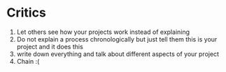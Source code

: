 # Critics
1. Let others see how your projects work instead of explaining
2. Do not explain a process chronologically but just tell them this is your project and it does this
3. write down everything and talk about different aspects of your project
4. Chain :(
